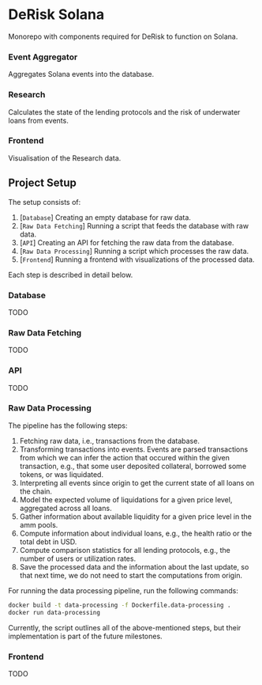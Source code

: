 # DeRisk Solana

Monorepo with components required for DeRisk to function on Solana.

### Event Aggregator

Aggregates Solana events into the database.

### Research

Calculates the state of the lending protocols and the risk of underwater loans from events.

### Frontend

Visualisation of the Research data.

## Project Setup

The setup consists of:
1) [`Database`] Creating an empty database for raw data.
2) [`Raw Data Fetching`] Running a script that feeds the database with raw data.
3) [`API`] Creating an API for fetching the raw data from the database.
4) [`Raw Data Processing`] Running a script which processes the raw data.
5) [`Frontend`] Running a frontend with visualizations of the processed data.

Each step is described in detail below.

### Database

TODO

### Raw Data Fetching

TODO

### API

TODO

### Raw Data Processing

The pipeline has the following steps:
1) Fetching raw data, i.e., transactions from the database.
2) Transforming transactions into events. Events are parsed transactions from which we can infer the action that occured within the given transaction, e.g., that some user deposited collateral, borrowed some tokens, or was liquidated.
3) Interpreting all events since origin to get the current state of all loans on the chain.
4) Model the expected volume of liquidations for a given price level, aggregated across all loans.
5) Gather information about available liquidity for a given price level in the amm pools.
6) Compute information about individual loans, e.g., the health ratio or the total debt in USD.
7) Compute comparison statistics for all lending protocols, e.g., the number of users or utilization rates.
8) Save the processed data and the information about the last update, so that next time, we do not need to start the computations from origin.

For running the data processing pipeline, run the following commands:
```sh
docker build -t data-processing -f Dockerfile.data-processing .
docker run data-processing
```

Currently, the script outlines all of the above-mentioned steps, but their implementation is part of the future milestones.

### Frontend

TODO
